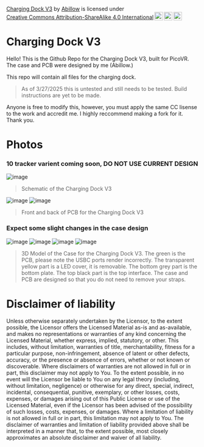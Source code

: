 <p xmlns:cc="http://creativecommons.org/ns#" xmlns:dct="http://purl.org/dc/terms/"><a property="dct:title" rel="cc:attributionURL" href="https://github.com/Abillow1/Charging-Dock-V3">Charging Dock V3</a> by <a rel="cc:attributionURL dct:creator" property="cc:attributionName" href="https://github.com/Abillow1">Abillow</a> is licensed under <a href="https://creativecommons.org/licenses/by-sa/4.0/?ref=chooser-v1" target="_blank" rel="license noopener noreferrer" style="display:inline-block;">Creative Commons Attribution-ShareAlike 4.0 International<img style="height:22px!important;margin-left:3px;vertical-align:text-bottom;" src="https://mirrors.creativecommons.org/presskit/icons/cc.svg?ref=chooser-v1" alt=""><img style="height:22px!important;margin-left:3px;vertical-align:text-bottom;" src="https://mirrors.creativecommons.org/presskit/icons/by.svg?ref=chooser-v1" alt=""><img style="height:22px!important;margin-left:3px;vertical-align:text-bottom;" src="https://mirrors.creativecommons.org/presskit/icons/sa.svg?ref=chooser-v1" alt=""></a></p>

# Charging Dock V3

Hello! This is the Github Repo for the Charging Dock V3, built for PicoVR. 
The case and PCB were designed by me (Abillow.)

This repo will contain all files for the charging dock.

> As of 3/27/2025 this is untested and still needs to be tested.
> Build instructions are yet to be made.

Anyone is free to modify this, however, you must apply the same CC lisense to the work and accredit me. I highly reccommend making a fork for it. Thank you.

# Photos
### 10 tracker varient coming soon, DO NOT USE CURRENT DESIGN
![image](https://github.com/user-attachments/assets/7ea0b8a1-2b08-4ccf-9266-091401905ff1)
> Schematic of the Charging Dock V3

![image](https://github.com/user-attachments/assets/01c43de7-da75-451e-92e7-fba1b2386315)
![image](https://github.com/user-attachments/assets/16127014-7c42-4be3-aace-aca496c2b6b4)
> Front and back of PCB for the Charging Dock V3

### Expect some slight changes in the case design
![image](https://github.com/user-attachments/assets/1da2a434-17ae-4b31-9724-a3d7a2000073)
![image](https://github.com/user-attachments/assets/ca973887-ce59-44fe-8011-b5f65e07dfa2)
![image](https://github.com/user-attachments/assets/42e30512-647e-4023-97dd-c9cc4c403bc3)
![image](https://github.com/user-attachments/assets/7aea5fc9-e742-4453-8114-07d64b495e7a)
> 3D Model of the Case for the Charging Dock V3. The green is the PCB, please note the USBC ports render incorrectly. The transparent yellow part is a LED cover, it is removable. The bottom grey part is the bottom plate. The top black part is the top interface. The case and PCB are designed so that you do not need to remove your straps.

# Disclaimer of liability

Unless otherwise separately undertaken by the Licensor, to the extent possible, the Licensor offers the Licensed Material as-is and as-available, and makes no representations or warranties of any kind concerning the Licensed Material, whether express, implied, statutory, or other. This includes, without limitation, warranties of title, merchantability, fitness for a particular purpose, non-infringement, absence of latent or other defects, accuracy, or the presence or absence of errors, whether or not known or discoverable. Where disclaimers of warranties are not allowed in full or in part, this disclaimer may not apply to You. To the extent possible, in no event will the Licensor be liable to You on any legal theory (including, without limitation, negligence) or otherwise for any direct, special, indirect, incidental, consequential, punitive, exemplary, or other losses, costs, expenses, or damages arising out of this Public License or use of the Licensed Material, even if the Licensor has been advised of the possibility of such losses, costs, expenses, or damages. Where a limitation of liability is not allowed in full or in part, this limitation may not apply to You. The disclaimer of warranties and limitation of liability provided above shall be interpreted in a manner that, to the extent possible, most closely approximates an absolute disclaimer and waiver of all liability.
